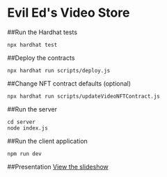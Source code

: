 # Evil Ed's Video Store

##Run the Hardhat tests
```
npx hardhat test
```

##Deploy the contracts
```
npx hardhat run scripts/deploy.js
```

##Change NFT contract defaults (optional) 
```
npx hardhat run scripts/updateVideoNFTContract.js
```

##Run the server
```
cd server
node index.js
```

##Run the client application
```
npm run dev
```

##Presentation
[View the slideshow](https://docs.google.com/presentation/d/13aqJm9ggCjHAlNZw3NiWW835vrn0u7rQ_8f_fLnn6lE/edit?usp=sharing)